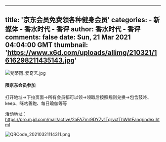 
---
title: '京东会员免费领各种健身会员'
categories: 
    - 新媒体
    - 香水时代 - 香评
author: 香水时代 - 香评
comments: false
date: Sun, 21 Mar 2021 04:04:00 GMT
thumbnail: 'https://www.x6d.com/uploads/allimg/210321/1616298211435143.jpg'
---

<div>   
<p><img src="https://www.x6d.com/uploads/allimg/210321/1616298211435143.jpg" title="1616298211435143.jpg" alt="梵蒂冈_爱奇艺.jpg" referrerpolicy="no-referrer"></p><h4>限京东会员参加</h4><p>打开地址->下拉页面->所有会员都可以领->领取后按照规则兑换->包含鼓咚、keep、咪咕善跑、每日瑜伽等等</p><p>活动地址：<a href="https://pro.m.jd.com/mall/active/2aFAZmr9DY7v1TgrvctThWhtFanq/index.html" target="_blank">https://pro.m.jd.com/mall/active/2aFAZmr9DY7v1TgrvctThWhtFanq/index.html</a></p><p><img src="https://www.x6d.com/uploads/allimg/210321/1616298203727782.png" title="1616298203727782.png" alt="QRCode_20210321114311.png" referrerpolicy="no-referrer"></p>
  
</div>
            